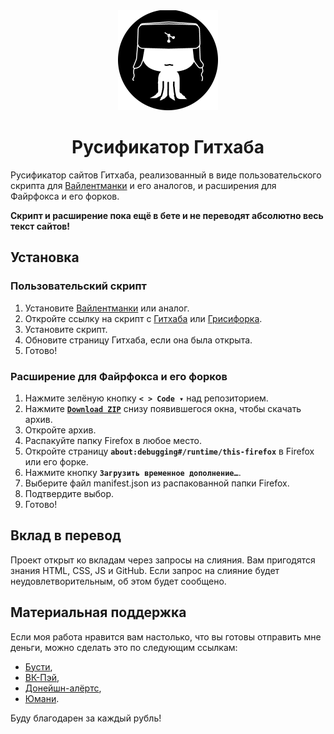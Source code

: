 <div align="center">
<img src="https://raw.githubusercontent.com/RushanM/GitHub-Russian-Translation/refs/heads/master/Общее/%D0%97%D0%BD%D0%B0%D1%87%D0%BE%D0%BA%202025.3.13.22%20160.png" alt="Осьмикот, маскот Гитхаба, в шапке-ушанке" title="Можете нарисовать лучше? Не против принять помощь!">
<h1>Русификатор Гитхаба</h1>
</div>

Русификатор сайтов Гитхаба, реализованный в виде пользовательского скрипта для [Вайлентманки](https://addons.mozilla.org/en-US/firefox/addon/violentmonkey/) и его аналогов, и расширения для Файрфокса и его форков.

**Скрипт и расширение пока ещё в бете и не переводят абсолютно весь текст сайтов!**

## Установка

### Пользовательский скрипт

1. Установите [Вайлентманки](https://addons.mozilla.org/en-US/firefox/addon/violentmonkey/) или аналог.
2. Откройте ссылку на скрипт c [Гитхаба](https://github.com/RushanM/GitHub-Russian-Translation/raw/refs/heads/master/GitHub-Ru-Translation.user.js) или [Грисифорка](https://greasyfork.org/ru/scripts/515487-github-russian-translation).
3. Установите скрипт.
3. Обновите страницу Гитхаба, если она была открыта.
4. Готово!

### Расширение для Файрфокса и его форков

1. Нажмите зелёную кнопку **`< > Code ▾`** над репозиторием.
2. Нажмите [**`Download ZIP`**](https://github.com/RushanM/GitHub-Russian-Translation/archive/refs/heads/master.zip) cнизу появившегося окна, чтобы скачать архив.
3. Откройте архив.
3. Распакуйте папку Firefox в любое место.
4. Откройте страницу **`about:debugging#/runtime/this-firefox`** в Firefox или его форке.
5. Нажмите кнопку **`Загрузить временное дополнение…`**.
6. Выберите файл manifest.json из распакованной папки Firefox.
7. Подтвердите выбор.
8. Готово!

## Вклад в перевод

Проект открыт ко вкладам через запросы на слияния. Вам пригодятся знания HTML, CSS, JS и GitHub. Если запрос на слияние будет неудовлетворительным, об этом будет сообщено.

## Материальная поддержка

Если моя работа нравится вам настолько, что вы готовы отправить мне деньги, можно сделать это по следующим ссылкам:

* [Бусти](https://boosty.to/rushanm),
* [ВК-Пэй](https://vk.me/moneysend/deflecta),
* [Донейшн-алёртс](https://www.donationalerts.com/r/deflecta),
* [Юмани](https://yoomoney.ru/to/410015215253910).

Буду благодарен за каждый рубль!
